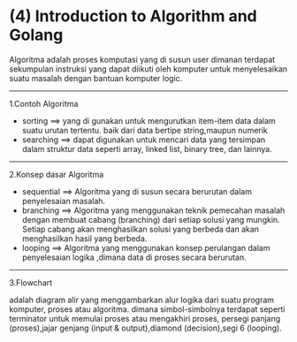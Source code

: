 # (4) Introduction to Algorithm and Golang

Algoritma adalah proses komputasi yang di susun user dimanan terdapat sekumpulan instruksi yang dapat diikuti oleh komputer untuk menyelesaikan suatu masalah dengan bantuan komputer logic.

*******************
1.Contoh Algoritma

- sorting ==> yang di gunakan untuk mengurutkan item-item data dalam suatu urutan tertentu. baik dari data bertipe string,maupun numerik
- searching ==> dapat digunakan untuk mencari data yang tersimpan dalam struktur data seperti array, linked list, binary tree, dan lainnya.
  
*******************
2.Konsep dasar Algoritma

- sequential ==>  Algoritma yang di susun secara berurutan dalam penyelesaian masalah.
- branching ==> Algoritma yang menggunakan teknik pemecahan masalah dengan membuat cabang (branching) dari setiap solusi yang mungkin. Setiap cabang akan menghasilkan solusi yang berbeda dan akan menghasilkan hasil yang berbeda.
- looping ==> Algoritma yang menggunakan konsep perulangan dalam penyelesaian logika ,dimana data di proses secara berurutan.
  
*******************
3.Flowchart

adalah diagram alir yang menggambarkan alur logika dari suatu program komputer, proses atau algoritma.
dimana simbol-simbolnya terdapat seperti terminator untuk memulai proses atau mengakhiri proses, persegi panjang (proses),jajar genjang (input & output),diamond (decision),segi 6 (looping).
